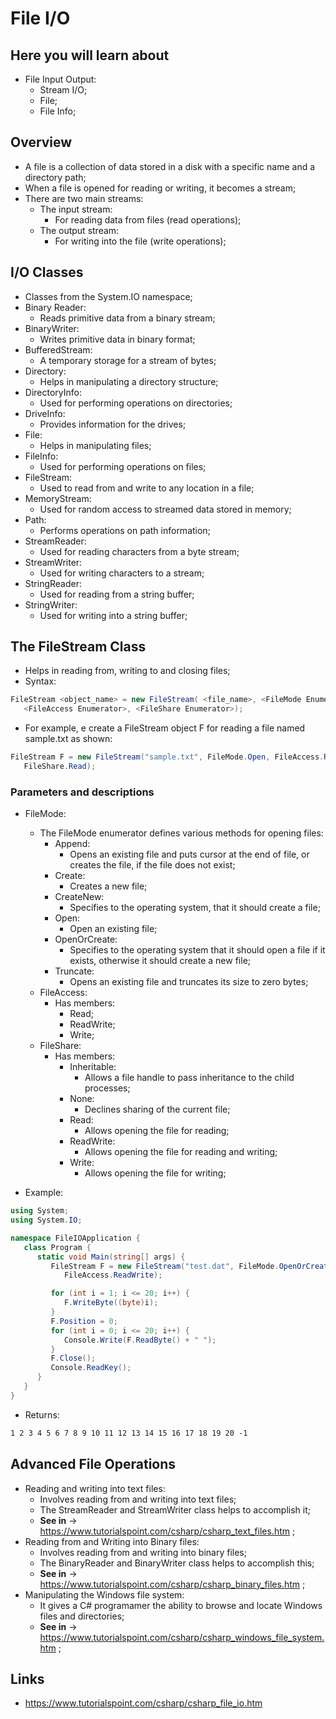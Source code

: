 # File I/O

## Here you will learn about

- File Input Output:
  - Stream I/O;
  - File;
  - File Info;

## Overview

- A file is a collection of data stored in a disk with a specific name and a directory path;
- When a file is opened for reading or writing, it becomes a stream;
- There are two main streams:
  - The input stream:
    - For reading data from files (read operations);
  - The output stream:
    - For writing into the file (write operations);

## I/O Classes

- Classes from the System.IO namespace;
- Binary Reader:
  - Reads primitive data from a binary stream;
- BinaryWriter:
  - Writes primitive data in binary format;
- BufferedStream:
  - A temporary storage for a stream of bytes;
- Directory:
  - Helps in manipulating a directory structure;
- DirectoryInfo:
  - Used for performing operations on directories;
- DriveInfo:
  - Provides information for the drives;
- File:
  - Helps in manipulating files;
- FileInfo:
  - Used for performing operations on files;
- FileStream:
  - Used to read from and write to any location in a file;
- MemoryStream:
  - Used for random access to streamed data stored in memory;
- Path:
  - Performs operations on path information;
- StreamReader:
  - Used for reading characters from a byte stream;
- StreamWriter:
  - Used for writing characters to a stream;
- StringReader:
  - Used for reading from a string buffer;
- StringWriter:
  - Used for writing into a string buffer;

## The FileStream Class

- Helps in reading from, writing to and closing files;
- Syntax:

```c#
FileStream <object_name> = new FileStream( <file_name>, <FileMode Enumerator>,
   <FileAccess Enumerator>, <FileShare Enumerator>);
```

- For example, e create a FileStream object F for reading a file named sample.txt as shown:

```c#
FileStream F = new FileStream("sample.txt", FileMode.Open, FileAccess.Read,
   FileShare.Read);
```

### Parameters and descriptions

- FileMode:

  - The FileMode enumerator defines various methods for opening files:
    - Append:
      - Opens an existing file and puts cursor at the end of file, or creates the file, if the file does not exist;
    - Create:
      - Creates a new file;
    - CreateNew:
      - Specifies to the operating system, that it should create a file;
    - Open:
      - Open an existing file;
    - OpenOrCreate:
      - Specifies to the operating system that it should open a file if it exists, otherwise it should create a new file;
    - Truncate:
      - Opens an existing file and truncates its size to zero bytes;
  - FileAccess:
    - Has members:
      - Read;
      - ReadWrite;
      - Write;
  - FileShare:
    - Has members:
      - Inheritable:
        - Allows a file handle to pass inheritance to the child processes;
      - None:
        - Declines sharing of the current file;
      - Read:
        - Allows opening the file for reading;
      - ReadWrite:
        - Allows opening the file for reading and writing;
      - Write:
        - Allows opening the file for writing;

- Example:

```c#
using System;
using System.IO;

namespace FileIOApplication {
   class Program {
      static void Main(string[] args) {
         FileStream F = new FileStream("test.dat", FileMode.OpenOrCreate,
            FileAccess.ReadWrite);

         for (int i = 1; i <= 20; i++) {
            F.WriteByte((byte)i);
         }
         F.Position = 0;
         for (int i = 0; i <= 20; i++) {
            Console.Write(F.ReadByte() + " ");
         }
         F.Close();
         Console.ReadKey();
      }
   }
}
```

- Returns:

```markdown
1 2 3 4 5 6 7 8 9 10 11 12 13 14 15 16 17 18 19 20 -1
```

## Advanced File Operations

- Reading and writing into text files:
  - Involves reading from and writing into text files;
  - The StreamReader and StreamWriter class helps to accomplish it;
  - **See in** -> <https://www.tutorialspoint.com/csharp/csharp_text_files.htm> ;
- Reading from and Writing into Binary files:
  - Involves reading from and writing into binary files;
  - The BinaryReader and BinaryWriter class helps to accomplish this;
  - **See in** -> <https://www.tutorialspoint.com/csharp/csharp_binary_files.htm> ;
- Manipulating the Windows file system:
  - It gives a C# programamer the ability to browse and locate Windows files and directories;
  - **See in** -> <https://www.tutorialspoint.com/csharp/csharp_windows_file_system.htm> ;

## Links

- <https://www.tutorialspoint.com/csharp/csharp_file_io.htm>
